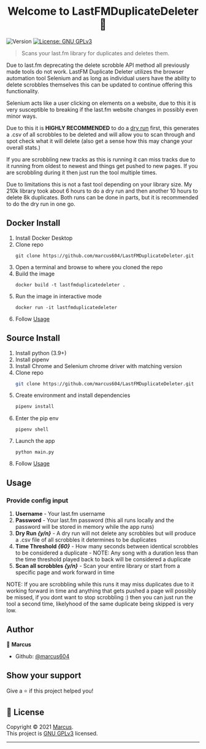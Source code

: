 <h1 align="center">Welcome to LastFMDuplicateDeleter 👋</h1>
<p>
  <img alt="Version" src="https://img.shields.io/badge/version-1-blue.svg?cacheSeconds=2592000" />
  <a href="https://spdx.org/licenses/GPL-3.0-or-later.html" target="_blank">
    <img alt="License: GNU GPLv3" src="https://img.shields.io/badge/License-GNU GPLv3-yellow.svg" />
  </a>
</p>

> Scans your last.fm library for duplicates and deletes them.

Due to last.fm deprecating the delete scrobble API method all previously made tools do not work. LastFM Duplicate Deleter utilizes the browser automation tool Selenium and as long as individual users have the ability to delete scrobbles themselves this can be updated to continue offering this functionality.

Selenium acts like a user clicking on elements on a website, due to this it is very susceptible to breaking if the last.fm website changes in possibly even minor ways.

Due to this it is <b>HIGHLY RECOMMENDED</b> to do a <u>dry run</u> first, this generates a .csv of all scrobbles to be deleted and will allow you to scan through and spot check what it will delete (also get a sense how this may change your overall stats.)

If you are scrobbling new tracks as this is running it can miss tracks due to it running from oldest to newest and things get pushed to new pages. If you are scrobbling during it then just run the tool multiple times.

Due to limitations this is not a fast tool depending on your library size.
My 210k library took about 6 hours to do a dry run and then another 10 hours to delete 8k duplicates.
Both runs can be done in parts, but it is recommended to do the dry run in one go.

## Docker Install

1. Install Docker Desktop
2. Clone repo
    ```
    git clone https://github.com/marcus604/LastFMDuplicateDeleter.git
    ```
3. Open a terminal and browse to where you cloned the repo
4. Build the image
    ```
    docker build -t lastfmduplicatedeleter .
    ```
5. Run the image in interactive mode
    ```
    docker run -it lastfmduplicatedeleter
    ```
6. Follow [Usage](#usage)

## Source Install

1. Install python (3.9+)
2. Install pipenv
3. Install Chrome and Selenium chrome driver with matching version
4. Clone repo
   ```sh
   git clone https://github.com/marcus604/LastFMDuplicateDeleter.git
   ```
5. Create environment and install dependencies
   ```sh
   pipenv install
   ```
6. Enter the pip env
   ```
   pipenv shell
   ```
7. Launch the app
   ```
   python main.py
   ```
8. Follow [Usage](#usage)

## Usage

### Provide config input
1. **Username** - Your last.fm username
2. **Password** - Your last.fm password (this all runs locally and the password will be stored in memory while the app runs)
3. **Dry Run _{y/n}_** - A dry run will not delete any scrobbles but will produce a .csv file of all scrobbles it determines to be duplicates
4. **Time Threshold _{60}_** - How many seconds between identical scrobbles to be considered a duplicate - NOTE: Any song with a duration less than the time threshold played back to back will be considered a duplicate
5. **Scan all scrobbles _{y/n}_** - Scan your entire library or start from a specific page and work forward in time


NOTE: If you are scrobbling while this runs it may miss duplicates due to it working forward in time and anything that gets pushed a page will possibly be missed, if you dont want to stop scrobbling :) then you can just run the tool a second time, likelyhood of the same duplicate being skipped is very low.

## Author

👤 **Marcus**

* Github: [@marcus604](https://github.com/marcus604)

## Show your support

Give a ⭐️ if this project helped you!

## 📝 License

Copyright © 2021 [Marcus](https://github.com/marcus604).<br />
This project is [GNU GPLv3](https://spdx.org/licenses/GPL-3.0-or-later.html) licensed.

***
